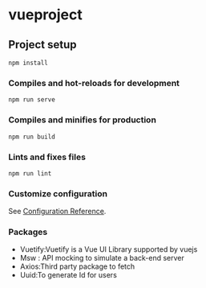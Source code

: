 # vueproject

## Project setup

```
npm install
```

### Compiles and hot-reloads for development

```
npm run serve
```

### Compiles and minifies for production

```
npm run build
```

### Lints and fixes files

```
npm run lint
```

### Customize configuration

See [Configuration Reference](https://cli.vuejs.org/config/).

### Packages

-   Vuetify:Vuetify is a Vue UI Library supported by vuejs
-   Msw : API mocking to simulate a back-end server
-   Axios:Third party package to fetch
-   Uuid:To generate Id for users

